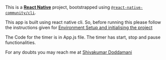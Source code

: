 This is a [**React Native**](https://reactnative.dev) project, bootstrapped using [`@react-native-community/cli`](https://github.com/react-native-community/cli).

This app is built using react native cli. So, before running this please follow the instructions given for [Environment Setup and initialising the project](https://reactnative.dev/docs/environment-setup)

The Code for the timer is in App.js file. The timer has start, stop and pause functionalities.

For any doubts you may reach me at [Shivakumar Doddamani](https://shivakumardoddamani.netlify.app)
